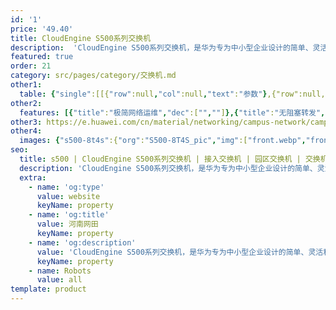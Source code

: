 ```yaml
---
id: '1'
price: '49.40'
title: CloudEngine S500系列交换机
description:  'CloudEngine S500系列交换机，是华为专为中小型企业设计的简单、灵活和可靠的新一代全管理型交换机，可广泛用于企业办公、生产等场景，助力企业实现数字化转型。'
featured: true
order: 21
category: src/pages/category/交换机.md
other1: 
  table: {"single":[[{"row":null,"col":null,"text":"参数"},{"row":null,"col":null,"text":"CloudEngine S500-8T4S\nCloudEngine S500-8P4S"},{"row":null,"col":null,"text":"CloudEngine S500-16T4S\nCloudEngine S500-16P4S"},{"row":null,"col":null,"text":"CloudEngine S500-24T4S\nCloudEngine S500-24P4S"},{"row":null,"col":null,"text":"CloudEngine S500-48T4S"},{"row":null,"col":null,"text":"CloudEngine S500-32ST4X"}],[{"row":null,"col":null,"text":"包转发率"},{"row":null,"col":null,"text":"72Mpps/102Mpps"},{"row":null,"col":null,"text":"84Mpps/114Mpps"},{"row":null,"col":null,"text":"96Mpps/126Mpps"},{"row":null,"col":null,"text":"132Mpps/162Mpps"},{"row":null,"col":null,"text":"120Mpps/138Mpps"}],[{"row":null,"col":null,"text":"交换容量"},{"row":null,"col":null,"text":"336Gbps/3.36Tbps"},{"row":null,"col":null,"text":"336Gbps/3.36Tbps"},{"row":null,"col":null,"text":"336Gbps/3.36Tbps"},{"row":null,"col":null,"text":"432Gbps/4.32Tbps"},{"row":null,"col":null,"text":"432Gbps/4.32Tbps"}],[{"row":null,"col":null,"text":"固定端口"},{"row":null,"col":null,"text":"8个10/100/1000BASE-T以太网端口，4个千兆SFP"},{"row":null,"col":null,"text":"16个10/100/1000BASE-T以太网端口，4个千兆SFP"},{"row":null,"col":null,"text":"24个10/100/1000BASE-T以太网端口，4个千兆SFP"},{"row":null,"col":null,"text":"48个10/100/1000BASE-T以太网端口，4个千兆SFP"},{"row":null,"col":null,"text":"24个千兆SFP，8个10/100/1000BASE-T以太网端口，4个万兆SFP+"}],[{"row":null,"col":null,"text":"PoE能力"},{"row":null,"col":null,"text":"CloudEngine S500-8T4S：不支持\nCloudEngine S500-8P4S：支持"},{"row":null,"col":null,"text":"CloudEngine S500-16T4S：不支持\nCloudEngine S500-16P4S：支持"},{"row":null,"col":null,"text":"CloudEngine S500-24T4S：不支持\nCloudEngine S500-24P4S：支持"},{"row":null,"col":null,"text":"不支持"},{"row":null,"col":null,"text":"不支持"}],[{"row":null,"col":null,"text":"散热"},{"row":null,"col":null,"text":"风冷散热，智能调速"},{"row":null,"col":null,"text":"风冷散热，智能调速"},{"row":null,"col":null,"text":"风冷散热，智能调速"},{"row":null,"col":null,"text":"风冷散热，智能调速"},{"row":null,"col":null,"text":"风冷散热，智能调速"}],[{"row":null,"col":null,"text":"堆叠"},{"row":null,"col":null,"text":"支持"},{"row":null,"col":null,"text":"支持"},{"row":null,"col":null,"text":"支持"},{"row":null,"col":null,"text":"支持"},{"row":null,"col":null,"text":"支持"}],[{"row":null,"col":null,"text":"SVF极简运维"},{"row":null,"col":null,"text":"支持"},{"row":null,"col":null,"text":"支持"},{"row":null,"col":null,"text":"支持"},{"row":null,"col":null,"text":"支持"},{"row":null,"col":null,"text":"支持"}],[{"row":null,"col":null,"text":"云管理"},{"row":null,"col":null,"text":"支持"},{"row":null,"col":null,"text":"支持"},{"row":null,"col":null,"text":"支持"},{"row":null,"col":null,"text":"支持"},{"row":null,"col":null,"text":"支持"}]]}
other2:
  features: [{"title":"极简网络运维","dec":["",""]},{"title":"无阻塞转发","dec":["提供二三层线速交换能力，所有端口无阻塞转发"]},{"title":"节能设计","dec":["",""]}]
other3: https://e.huawei.com/cn/material/networking/campus-network/campusswitch/91ef292260384e649834280a0b5e282a
other4:
  images: {"s500-8t4s":{"org":"S500-8T4S_pic","img":["front.webp","front_left.webp","front_right.webp","front_top.webp","rear.webp","rear_top.webp"]}}
seo:
  title: s500 | CloudEngine S500系列交换机 | 接入交换机 | 园区交换机 | 交换机 | 企业网络
  description: 'CloudEngine S500系列交换机，是华为专为中小型企业设计的简单、灵活和可靠的新一代全管理型交换机，可广泛用于企业办公、生产等场景，助力企业实现数字化转型。'
  extra:
    - name: 'og:type'
      value: website
      keyName: property
    - name: 'og:title'
      value: 河南网田
      keyName: property
    - name: 'og:description'
      value: 'CloudEngine S500系列交换机，是华为专为中小型企业设计的简单、灵活和可靠的新一代全管理型交换机，可广泛用于企业办公、生产等场景，助力企业实现数字化转型。'
      keyName: property
    - name: Robots
      value: all
template: product
---
```


